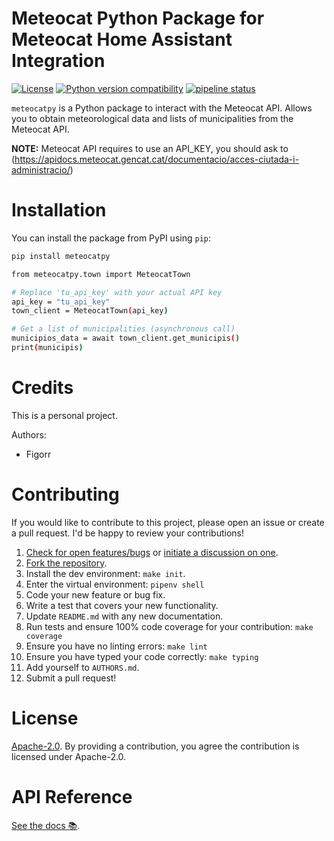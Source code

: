# Meteocat Python Package for Meteocat Home Assistant Integration

[![License](https://img.shields.io/badge/License-Apache%202.0-blue.svg)](https://opensource.org/licenses/Apache-2.0)
[![Python version compatibility](https://img.shields.io/pypi/pyversions/meteocatpy)](https://pypi.org/project/meteocatpy)
[![pipeline status](https://gitlab.com/figorr/meteocatpy/badges/master/pipeline.svg)](https://gitlab.com/figorr/meteocatpy/commits/master)


`meteocatpy` is a Python package to interact with the Meteocat API. Allows you to obtain meteorological data and lists of municipalities from the Meteocat API.

**NOTE:** Meteocat API requires to use an API_KEY, you should ask to (https://apidocs.meteocat.gencat.cat/documentacio/acces-ciutada-i-administracio/)

# Installation

You can install the package from PyPI using `pip`:
```bash
pip install meteocatpy
```

```bash
from meteocatpy.town import MeteocatTown

# Replace 'tu_api_key' with your actual API key
api_key = "tu_api_key"
town_client = MeteocatTown(api_key)

# Get a list of municipalities (asynchronous call)
municipios_data = await town_client.get_municipis()
print(municipis)
```

# Credits

This is a personal project.

Authors:
- Figorr

# Contributing

If you would like to contribute to this project, please open an issue or create a pull request. I'd be happy to review your contributions!

1.  [Check for open features/bugs](https://gitlab.com/figorr/meteocatpy/issues)
    or [initiate a discussion on one](https://gitlab.com/figorr/meteocatpy/issues/new).
2.  [Fork the repository](https://gitlab.com/figorr/meteocatpy/forks/new).
3.  Install the dev environment: `make init`.
4.  Enter the virtual environment: `pipenv shell`
5.  Code your new feature or bug fix.
6.  Write a test that covers your new functionality.
7.  Update `README.md` with any new documentation.
8.  Run tests and ensure 100% code coverage for your contribution: `make coverage`
9.  Ensure you have no linting errors: `make lint`
10. Ensure you have typed your code correctly: `make typing`
11. Add yourself to `AUTHORS.md`.
12. Submit a pull request!

# License

[Apache-2.0](LICENSE). By providing a contribution, you agree the contribution is licensed under Apache-2.0.

# API Reference

[See the docs 📚](https://apidocs.meteocat.gencat.cat/section/informacio-general/).